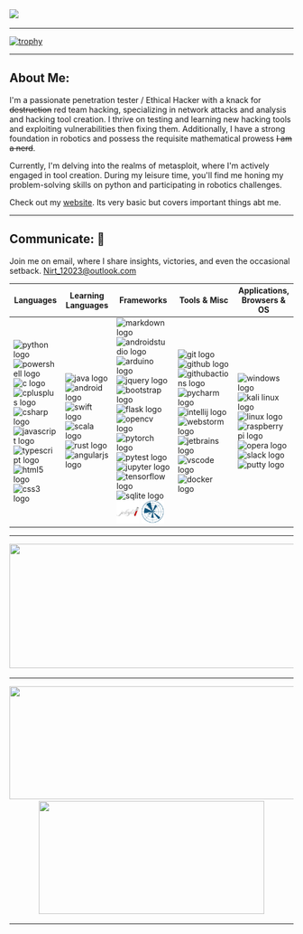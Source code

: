 <img src="https://readme-typing-svg.herokuapp.com?font=DM+Sans&weight=800&size=30&pause=250&duration=2000&color=DCABDF&width=555&lines=Hi+there!+👋,+I'm+Shahm+Najeeb;Welcome+to+my+Github+profile+🚀;Check+out+my+projects+🏆" />

---

[![trophy](https://github-profile-trophy.vercel.app/?username=DefinetlyNotAI&title=-Experience&theme=onedark)](https://github.com/DefinetlyNotAI/Logicytics)

---

## About Me: 
I'm a passionate penetration tester / Ethical Hacker with a knack for ~~destruction~~ red team hacking, specializing in network attacks and analysis and hacking tool creation. I thrive on testing and learning new hacking tools and exploiting vulnerabilities then fixing them. Additionally, I have a strong foundation in robotics and possess the requisite mathematical prowess ~~I am a nerd~~.

Currently, I'm delving into the realms of metasploit, where I'm actively engaged in tool creation. During my leisure time, you'll find me honing my problem-solving skills on python and participating in robotics challenges.

Check out my [website](https://definetlynotai.github.io/Website/). Its very basic but covers important things abt me.

---

## Communicate: 📡  
Join me on email, where I share insights, victories, and even the occasional setback. [Nirt_12023@outlook.com](mailto:Nirt_12023@outlook.com)

<body>
    <table>
        <thead>
            <tr>
                <th>Languages</th>
                <th>Learning Languages</th>
                <th>Frameworks</th>
                <th>Tools & Misc</th>
                <th>Applications, Browsers & OS</th>
            </tr>
        </thead>
        <tbody>
            <tr>
                <td>
                    <img src="https://cdn.jsdelivr.net/gh/devicons/devicon/icons/python/python-original.svg" height="40" alt="python logo" />
                    <img src="https://skillicons.dev/icons?i=powershell" height="40" alt="powershell logo" />
                    <img src="https://cdn.jsdelivr.net/gh/devicons/devicon/icons/c/c-original.svg" height="40" alt="c logo" />
                    <img src="https://cdn.jsdelivr.net/gh/devicons/devicon/icons/cplusplus/cplusplus-original.svg" height="40" alt="cplusplus logo" />
                    <img src="https://cdn.jsdelivr.net/gh/devicons/devicon/icons/csharp/csharp-original.svg" height="40" alt="csharp logo" />
                    <img src="https://cdn.jsdelivr.net/gh/devicons/devicon/icons/javascript/javascript-original.svg" height="40" alt="javascript logo" />
                    <img src="https://skillicons.dev/icons?i=ts" height="40" alt="typescript logo" />
                    <img src="https://cdn.jsdelivr.net/gh/devicons/devicon/icons/html5/html5-original.svg" height="40" alt="html5 logo" />
                    <img src="https://cdn.jsdelivr.net/gh/devicons/devicon/icons/css3/css3-original.svg" height="40" alt="css3 logo" />
                </td>
                <td>
                    <img src="https://cdn.jsdelivr.net/gh/devicons/devicon/icons/java/java-original-wordmark.svg" height="40" alt="java logo" />
                    <img src="https://cdn.jsdelivr.net/gh/devicons/devicon/icons/android/android-original.svg" height="40" alt="android logo" />
                    <img src="https://cdn.jsdelivr.net/gh/devicons/devicon/icons/swift/swift-original.svg" height="40" alt="swift logo" />
                    <img src="https://cdn.jsdelivr.net/gh/devicons/devicon/icons/scala/scala-original.svg" height="40" alt="scala logo" />
                    <img src="https://skillicons.dev/icons?i=rust" height="40" alt="rust logo" />
                    <img src="https://cdn.jsdelivr.net/gh/devicons/devicon/icons/angularjs/angularjs-original.svg" height="40" alt="angularjs logo" />
                </td>
                <td>
                    <img src="https://skillicons.dev/icons?i=md" height="40" alt="markdown logo" />
                    <img src="https://cdn.jsdelivr.net/gh/devicons/devicon/icons/androidstudio/androidstudio-original.svg" height="40" alt="androidstudio logo" />
                    <img src="https://cdn.jsdelivr.net/gh/devicons/devicon/icons/arduino/arduino-original-wordmark.svg" height="40" alt="arduino logo" />
                    <img src="https://cdn.jsdelivr.net/gh/devicons/devicon/icons/jquery/jquery-plain-wordmark.svg" height="40" alt="jquery logo" />
                    <img src="https://cdn.jsdelivr.net/gh/devicons/devicon/icons/bootstrap/bootstrap-original.svg" height="40" alt="bootstrap logo" />
                    <img src="https://skillicons.dev/icons?i=flask" height="40" alt="flask logo" />
                    <img src="https://cdn.jsdelivr.net/gh/devicons/devicon/icons/opencv/opencv-original.svg" height="40" alt="opencv logo" />
                    <img src="https://cdn.jsdelivr.net/gh/devicons/devicon/icons/pytorch/pytorch-original.svg" height="40" alt="pytorch logo" />
                    <img src="https://cdn.jsdelivr.net/gh/devicons/devicon/icons/pytest/pytest-original-wordmark.svg" height="40" alt="pytest logo" />
                    <img src="https://cdn.jsdelivr.net/gh/devicons/devicon/icons/jupyter/jupyter-original-wordmark.svg" height="40" alt="jupyter logo" />
                    <img src="https://cdn.jsdelivr.net/gh/devicons/devicon/icons/tensorflow/tensorflow-original.svg" height="40" alt="tensorflow logo" />
                    <img src="https://cdn.jsdelivr.net/gh/devicons/devicon/icons/sqlite/sqlite-original.svg" height="40" alt="sqlite logo" />
                    <img src="https://github.com/devicons/devicon/blob/master/icons/jekyll/jekyll-original-wordmark.svg" height="40" alt="jekyll" />
                    <img src="https://github.com/devicons/devicon/blob/master/icons/matplotlib/matplotlib-plain.svg" height="40" alt="matplotlib" />
                </td>
                <td>
                    <img src="https://cdn.simpleicons.org/git/F05032" height="40" alt="git logo" />
                    <img src="https://skillicons.dev/icons?i=github" height="40" alt="github logo" />
                    <img src="https://skillicons.dev/icons?i=githubactions" height="40" alt="githubactions logo" />
                    <img src="https://cdn.jsdelivr.net/gh/devicons/devicon/icons/pycharm/pycharm-original.svg" height="40" alt="pycharm logo" />
                    <img src="https://cdn.jsdelivr.net/gh/devicons/devicon/icons/intellij/intellij-original.svg" height="40" alt="intellij logo" />
                    <img src="https://cdn.jsdelivr.net/gh/devicons/devicon/icons/webstorm/webstorm-original.svg" height="40" alt="webstorm logo" />
                    <img src="https://cdn.jsdelivr.net/gh/devicons/devicon/icons/jetbrains/jetbrains-original.svg" height="40" alt="jetbrains logo" />
                    <img src="https://cdn.jsdelivr.net/gh/devicons/devicon/icons/vscode/vscode-original.svg" height="40" alt="vscode logo" />
                    <img src="https://skillicons.dev/icons?i=docker" height="40" alt="docker logo" />
                </td>
                <td>
                    <img src="https://github.com/tandpfun/skill-icons/blob/main/icons/Windows-Dark.svg" height="40" alt="windows logo" />
                    <img src="https://github.com/tandpfun/skill-icons/blob/main/icons/Kali-Dark.svg" height="40" alt="kali linux logo" />
                    <img src="https://cdn.jsdelivr.net/gh/devicons/devicon/icons/linux/linux-original.svg" height="40" alt="linux logo" />
                    <img src="https://cdn.jsdelivr.net/gh/devicons/devicon/icons/raspberrypi/raspberrypi-original.svg" height="40" alt="raspberry pi logo" />
                    <img src="https://cdn.jsdelivr.net/gh/devicons/devicon/icons/opera/opera-original.svg" height="40" alt="opera logo" />
                    <img src="https://cdn.jsdelivr.net/gh/devicons/devicon/icons/slack/slack-original.svg" height="40" alt="slack logo" />
                    <img src="https://cdn.jsdelivr.net/gh/devicons/devicon/icons/putty/putty-original.svg" height="40" alt="putty logo" />
                </td>
            </tr>
        </tbody>
    </table>
</body>
</html>


---

<p align="center">
  <img width="800" height="220" src="https://streak-stats.demolab.com?user=DefinetlyNotAI&theme=highcontrast&hide_border=true&border_radius=5&card_width=800">
</p>

---

<p align="center">
  <img width="600" height="200" src="https://github-readme-stats.vercel.app/api?username=DefinetlyNotAI&show_icons=true&theme=vision-friendly-dark">
  <img width="400" height="200" src="https://github-readme-stats.vercel.app/api/top-langs/?username=DefinetlyNotAI&size_weight=0.15&count_weight=0.5&layout=compact&theme=vision-friendly-dark&hide=jupyter%20notebook,cython,css,cuda,cmake,shell">
</p>

<!-- Intentionally removed Jupyter Notebook (Not a real language in my eyes), as well as CSS - Although for Cuda, CMake and Shell, they were removed cuz they were decompiled libraries, and not my programming expertise -->

---
